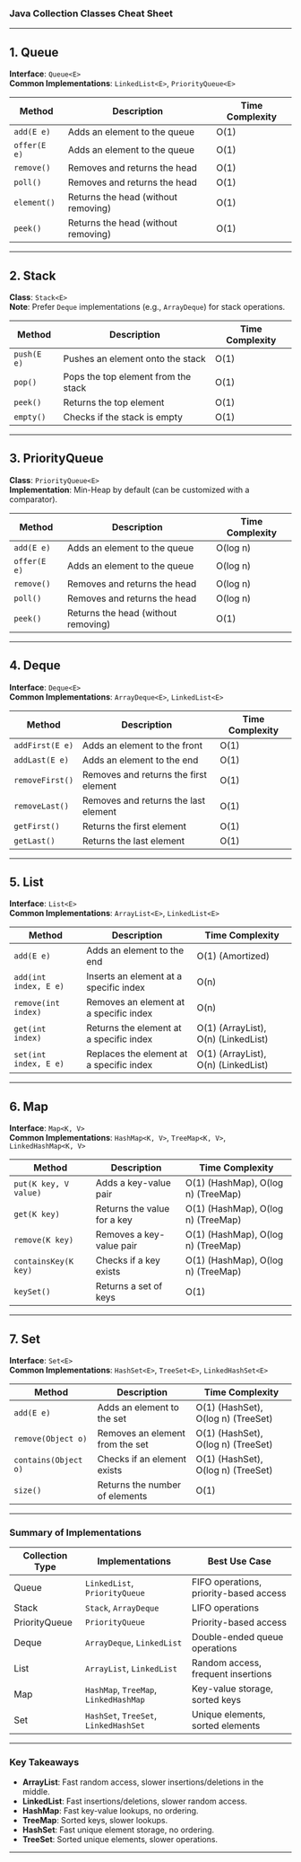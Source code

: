 ### Java Collection Classes Cheat Sheet

---

## 1. Queue
**Interface**: `Queue<E>`  
**Common Implementations**: `LinkedList<E>`, `PriorityQueue<E>`

| Method               | Description                          | Time Complexity |
|----------------------|--------------------------------------|-----------------|
| `add(E e)`           | Adds an element to the queue         | O(1)            |
| `offer(E e)`         | Adds an element to the queue         | O(1)            |
| `remove()`           | Removes and returns the head         | O(1)            |
| `poll()`             | Removes and returns the head         | O(1)            |
| `element()`          | Returns the head (without removing)  | O(1)            |
| `peek()`             | Returns the head (without removing)  | O(1)            |

---

## 2. Stack
**Class**: `Stack<E>`  
**Note**: Prefer `Deque` implementations (e.g., `ArrayDeque`) for stack operations.

| Method               | Description                          | Time Complexity |
|----------------------|--------------------------------------|-----------------|
| `push(E e)`          | Pushes an element onto the stack     | O(1)            |
| `pop()`              | Pops the top element from the stack  | O(1)            |
| `peek()`             | Returns the top element              | O(1)            |
| `empty()`            | Checks if the stack is empty         | O(1)            |

---

## 3. PriorityQueue
**Class**: `PriorityQueue<E>`  
**Implementation**: Min-Heap by default (can be customized with a comparator).

| Method               | Description                          | Time Complexity |
|----------------------|--------------------------------------|-----------------|
| `add(E e)`           | Adds an element to the queue         | O(log n)        |
| `offer(E e)`         | Adds an element to the queue         | O(log n)        |
| `remove()`           | Removes and returns the head         | O(log n)        |
| `poll()`             | Removes and returns the head         | O(log n)        |
| `peek()`             | Returns the head (without removing)  | O(1)            |

---

## 4. Deque
**Interface**: `Deque<E>`  
**Common Implementations**: `ArrayDeque<E>`, `LinkedList<E>`

| Method               | Description                          | Time Complexity |
|----------------------|--------------------------------------|-----------------|
| `addFirst(E e)`      | Adds an element to the front         | O(1)            |
| `addLast(E e)`       | Adds an element to the end           | O(1)            |
| `removeFirst()`      | Removes and returns the first element| O(1)            |
| `removeLast()`       | Removes and returns the last element | O(1)            |
| `getFirst()`         | Returns the first element            | O(1)            |
| `getLast()`          | Returns the last element             | O(1)            |

---

## 5. List
**Interface**: `List<E>`  
**Common Implementations**: `ArrayList<E>`, `LinkedList<E>`

| Method               | Description                          | Time Complexity |
|----------------------|--------------------------------------|-----------------|
| `add(E e)`           | Adds an element to the end           | O(1) (Amortized)|
| `add(int index, E e)`| Inserts an element at a specific index | O(n)           |
| `remove(int index)`  | Removes an element at a specific index| O(n)           |
| `get(int index)`     | Returns the element at a specific index | O(1) (ArrayList), O(n) (LinkedList) |
| `set(int index, E e)`| Replaces the element at a specific index | O(1) (ArrayList), O(n) (LinkedList) |

---

## 6. Map
**Interface**: `Map<K, V>`  
**Common Implementations**: `HashMap<K, V>`, `TreeMap<K, V>`, `LinkedHashMap<K, V>`

| Method               | Description                          | Time Complexity |
|----------------------|--------------------------------------|-----------------|
| `put(K key, V value)`| Adds a key-value pair                | O(1) (HashMap), O(log n) (TreeMap) |
| `get(K key)`         | Returns the value for a key          | O(1) (HashMap), O(log n) (TreeMap) |
| `remove(K key)`      | Removes a key-value pair             | O(1) (HashMap), O(log n) (TreeMap) |
| `containsKey(K key)` | Checks if a key exists               | O(1) (HashMap), O(log n) (TreeMap) |
| `keySet()`           | Returns a set of keys                | O(1)            |

---

## 7. Set
**Interface**: `Set<E>`  
**Common Implementations**: `HashSet<E>`, `TreeSet<E>`, `LinkedHashSet<E>`

| Method               | Description                          | Time Complexity |
|----------------------|--------------------------------------|-----------------|
| `add(E e)`           | Adds an element to the set           | O(1) (HashSet), O(log n) (TreeSet) |
| `remove(Object o)`   | Removes an element from the set      | O(1) (HashSet), O(log n) (TreeSet) |
| `contains(Object o)` | Checks if an element exists          | O(1) (HashSet), O(log n) (TreeSet) |
| `size()`             | Returns the number of elements       | O(1)            |

---

### Summary of Implementations

| Collection Type | Implementations                     | Best Use Case                          |
|-----------------|-------------------------------------|----------------------------------------|
| Queue           | `LinkedList`, `PriorityQueue`       | FIFO operations, priority-based access |
| Stack           | `Stack`, `ArrayDeque`               | LIFO operations                        |
| PriorityQueue   | `PriorityQueue`                     | Priority-based access                  |
| Deque           | `ArrayDeque`, `LinkedList`          | Double-ended queue operations          |
| List            | `ArrayList`, `LinkedList`           | Random access, frequent insertions     |
| Map             | `HashMap`, `TreeMap`, `LinkedHashMap`| Key-value storage, sorted keys         |
| Set             | `HashSet`, `TreeSet`, `LinkedHashSet`| Unique elements, sorted elements       |

---

### Key Takeaways

- **ArrayList**: Fast random access, slower insertions/deletions in the middle.
- **LinkedList**: Fast insertions/deletions, slower random access.
- **HashMap**: Fast key-value lookups, no ordering.
- **TreeMap**: Sorted keys, slower lookups.
- **HashSet**: Fast unique element storage, no ordering.
- **TreeSet**: Sorted unique elements, slower operations.

---